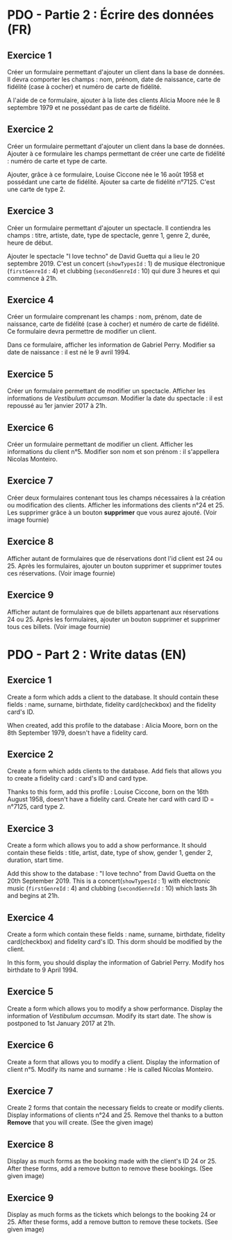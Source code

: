 # PDO - Partie 2 : Écrire des données (FR)

## Exercice 1

Créer un formulaire permettant d'ajouter un client dans la base de données. Il devra comporter les champs : nom, prénom, date de naissance, carte de fidélité (case à cocher) et numéro de carte de fidélité.

A l'aide de ce formulaire, ajouter à la liste des clients Alicia Moore née le 8 septembre 1979 et ne possédant pas de carte de fidélité.


## Exercice 2

Créer un formulaire permettant d'ajouter un client dans la base de données. Ajouter à ce formulaire les champs permettant de créer une carte de fidélité : numéro de carte et type de carte.

Ajouter, grâce à ce formulaire, Louise Ciccone née le 16 août 1958 et possédant une carte de fidélité. Ajouter sa carte de fidélité n°7125. C'est une carte de type 2.


## Exercice 3

Créer un formulaire permettant d'ajouter un spectacle. Il contiendra les champs : titre, artiste, date, type de spectacle, genre 1, genre 2, durée, heure de début.

Ajouter le spectacle "I love techno" de David Guetta qui a lieu le 20 septembre 2019. C'est un concert (`showTypesId` : 1) de musique électronique (`firstGenreId` : 4) et clubbing (`secondGenreId` : 10) qui dure 3 heures et qui commence à 21h.


## Exercice 4

Créer un formulaire comprenant les champs : nom, prénom, date de naissance, carte de fidélité (case à cocher) et numéro de carte de fidélité. Ce formulaire devra permettre de modifier un client.

Dans ce formulaire, afficher les information de Gabriel Perry. Modifier sa date de naissance : il est né le 9 avril 1994.


## Exercice 5

Créer un formulaire permettant de modifier un spectacle. Afficher les informations de *Vestibulum accumsan*. Modifier la date du spectacle : il est repoussé au 1er janvier 2017 à 21h.


## Exercice 6

Créer un formulaire permettant de modifier un client. Afficher les informations du client n°5. Modifier son nom et son prénom : il s'appellera Nicolas Monteiro.


## Exercice 7

Créer deux formulaires contenant tous les champs nécessaires à la création ou modification des clients. Afficher les informations des clients n°24 et 25. Les supprimer grâce à un bouton **supprimer** que vous aurez ajouté. (Voir image fournie)


## Exercice 8

Afficher autant de formulaires que de réservations dont l'id client est 24 ou 25. Après les formulaires, ajouter un bouton supprimer et supprimer toutes ces réservations. (Voir image fournie)


## Exercice 9

Afficher autant de formulaires que de billets appartenant aux réservations 24 ou 25. Après les formulaires, ajouter un bouton supprimer et supprimer tous ces billets. (Voir image fournie)



# PDO - Part 2 : Write datas (EN)

## Exercice 1

Create a form which adds a client to the database. It should contain these fields : name, surname, birthdate, fidelity card(checkbox) and the fidelity card's ID.

When created, add this profile to the database : Alicia Moore, born on the 8th September 1979, doesn't have a fidelity card.


## Exercice 2

Create a form which adds clients to the database. Add fiels that allows you to create a fidelity card : card's ID and card type.

Thanks to this form, add this profile : Louise Ciccone, born on the 16th August 1958, doesn't have a fidelity card. Create her card with card ID = n°7125, card type 2.


## Exercice 3

Create a form which allows you to add a show performance. It should contain these fields : title, artist, date, type of show, gender 1, gender 2, duration, start time.

Add this show to the database : "I love techno" from David Guetta on the 20th September 2019. This is a concert(`showTypesId` : 1) with electronic music (`firstGenreId` : 4) and clubbing (`secondGenreId` : 10) which lasts 3h and begins at 21h.


## Exercice 4

Create a form which contain these fields : name, surname, birthdate, fidelity card(checkbox) and fidelity card's ID. This dorm should be modified by the client.

In this form, you should display the information of Gabriel Perry. Modify hos birthdate to 9 April 1994.


## Exercice 5

Create a form which allows you to modify a show performance. Display the information of *Vestibulum accumsan*. Modify its start date. The show is postponed to 1st January 2017 at 21h.


## Exercice 6

Create a form that allows you to modify a client. Display the information of client n°5. Modify its name and surname : He is called Nicolas Monteiro.


## Exercice 7

Create 2 forms that contain the necessary fields to create or modify clients. Display informations of clients n°24 and 25. Remove thel thanks to a button **Remove** that you will create. (See the given image)


## Exercice 8

Display as much forms as the booking made with the client's ID 24 or 25. After these forms, add a remove button to remove these bookings. (See given image)


## Exercice 9

Display as much forms as the tickets which belongs to the booking 24 or 25. After these forms, add a remove button to remove these tockets. (See given image)
